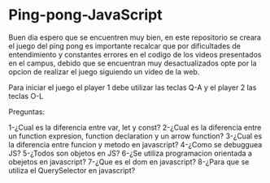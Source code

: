 # Ping-pong-JavaScript
Buen dia espero que se encuentren muy bien, en este repositorio se creara el juego del ping pong es importante recalcar que por dificultades de entendimiento y constantes errores en el codigo de los videos presentados en el campus, debido que se encuentran muy desactualizados opte por la opcion de realizar el juego siguiendo un video de la web.

Para iniciar el  juego el  player 1 debe utilizar las teclas  Q-A y el  player 2 las teclas  O-L

Preguntas:

1-¿Cual es la diferencia entre var, let y const?
2-¿Cual es la diferencia entre un function expresion, function declaration y un arrow function?
3-¿Cual es la diferencia entre funcion y metodo en javascript?
4-¿Como se debugguea JS?
5-¿Todos son objetos en JS?
6-¿Se utiliza programacion orientada a obejetos en javascript?
7-¿Que es el dom en javascript?
8-¿Para que se utiliza el QuerySelector en javascript?


